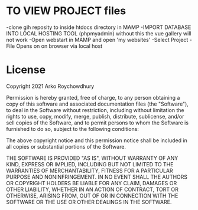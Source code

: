 # TO VIEW PROJECT files

-clone gih reposity to inside htdocs directory in MAMP
-IMPORT DATABASE INTO LOCAL HOSTING TOOL (phpmyadmin)
without this the vue gallery will not work
-Open webstart in MAMP and open 'my websites'
-Select Project
-File Opens on on browser via local host

# License

Copyright 2021 Arko Roychowdhury

Permission is hereby granted, free of charge, to any person obtaining a copy of this software and associated documentation files (the "Software"), to deal in the Software without restriction, including without limitation the rights to use, copy, modify, merge, publish, distribute, sublicense, and/or sell copies of the Software, and to permit persons to whom the Software is furnished to do so, subject to the following conditions:

The above copyright notice and this permission notice shall be included in all copies or substantial portions of the Software.

THE SOFTWARE IS PROVIDED "AS IS", WITHOUT WARRANTY OF ANY KIND, EXPRESS OR IMPLIED, INCLUDING BUT NOT LIMITED TO THE WARRANTIES OF MERCHANTABILITY, FITNESS FOR A PARTICULAR PURPOSE AND NONINFRINGEMENT. IN NO EVENT SHALL THE AUTHORS OR COPYRIGHT HOLDERS BE LIABLE FOR ANY CLAIM, DAMAGES OR OTHER LIABILITY, WHETHER IN AN ACTION OF CONTRACT, TORT OR OTHERWISE, ARISING FROM, OUT OF OR IN CONNECTION WITH THE SOFTWARE OR THE USE OR OTHER DEALINGS IN THE SOFTWARE.
